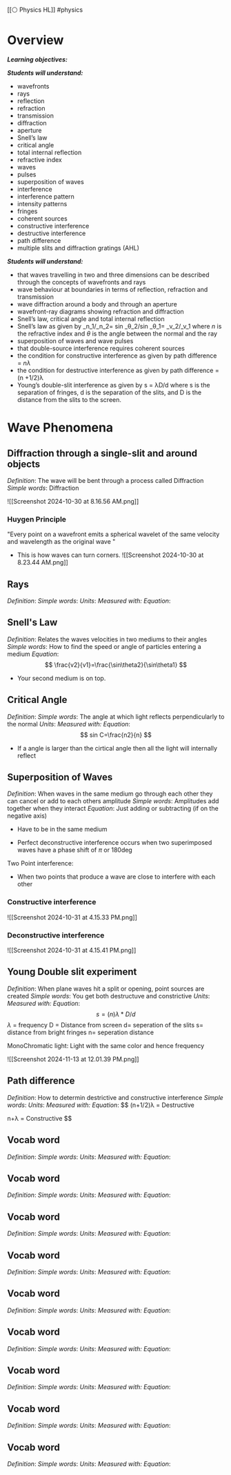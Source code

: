 [[⚪ Physics HL]] #physics 

# Overview
**_Learning objectives:_**

**_Students will understand:_**

- wavefronts
- rays  
- reflection
- refraction
- transmission
- diffraction
- aperture
- Snell’s law
- critical angle
- total internal reflection
- refractive index
- waves
- pulses
- superposition of waves
- interference
- interference pattern
- intensity patterns
- fringes
- coherent sources
- constructive interference
- destructive interference
- path difference
- multiple slits and diffraction gratings (AHL)

**_Students will understand:_**  

- that waves travelling in two and three dimensions can be described through the concepts of wavefronts and rays
- wave behaviour at boundaries in terms of reflection, refraction and transmission
- wave diffraction around a body and through an aperture
- wavefront-ray diagrams showing refraction and diffraction
- Snell’s law, critical angle and total internal reflection
- Snell’s law as given by _n_1/_n_2= sin _θ_2/sin _θ_1= _v_2/_v_1 where _n_ is the refractive index and _θ_ is the angle between the normal and the ray
- superposition of waves and wave pulses
- that double-source interference requires coherent sources
- the condition for constructive interference as given by path difference = _nλ_
- the condition for destructive interference as given by path difference = (n +1/2)λ
- Young’s double-slit interference as given by s = λD/d where s is the separation of fringes, d is the separation of the slits, and D is the distance from the slits to the screen.

# Wave Phenomena 

## Diffraction through a single-slit and around objects
*Definition*: The wave will be bent through a process called Diffraction
*Simple words*: Diffraction

![[Screenshot 2024-10-30 at 8.16.56 AM.png]]

### Huygen Principle 

"Every point on a wavefront emits a spherical wavelet of the same velocity and wavelength as the original wave "

- This is how waves can turn corners. 
![[Screenshot 2024-10-30 at 8.23.44 AM.png]]

## Rays
*Definition*:
*Simple words*: 
*Units*: 
*Measured with:* 
*Equation*: 

## Snell's Law
*Definition*: Relates the waves velocities in two mediums to their angles
*Simple words*: How to find the speed or angle of particles entering a medium
*Equation*: $$ 
\frac{v2}{v1}=\frac{\sin\theta2}{\sin\theta1}
$$

- Your second medium is on top. 


## Critical Angle
*Definition*: 
*Simple words*: The angle at which light reflects perpendicularly to the normal 
*Units*: 
*Measured with:* 
*Equation*: $$ 
sin C=\frac{n2}{n}
$$

- If a angle is larger than the cirtical angle then all the light will internally reflect 


## Superposition of Waves 
*Definition*: When waves in the same medium go through each other they can cancel or add to each others amplitude
*Simple words*: Amplitudes add together when they interact 
*Equation*: 
Just adding or subtracting (if on the negative axis) 

- Have to be in the same medium 

- Perfect deconstructive interference occurs when two superimposed waves have a phase shift of $\pi$ or 180deg

Two Point interference:
- When two points that produce a wave are close to interfere with each other 



### Constructive interference 
![[Screenshot 2024-10-31 at 4.15.33 PM.png]]

### Deconstructive interference 
![[Screenshot 2024-10-31 at 4.15.41 PM.png]]


## Young Double slit experiment
*Definition*: When plane waves hit a split or opening, point sources are created
*Simple words*: You get both destructuve and constrictive 
*Units*: 
*Measured with:* 
*Equation*: $$ 
s=(n)\lambda *D/d
$$
$\lambda$ = frequency 
D = Distance from screen 
d= seperation of the slits 
s= distance from bright fringes 
n= seperation distance 

MonoChromatic light: Light with the same color and hence frequency

![[Screenshot 2024-11-13 at 12.01.39 PM.png]]

## Path difference
*Definition*: How to determin destrictive and constructive interference
*Simple words*: 
*Units*: 
*Measured with:* 
*Equation*: $$
(n+1/2)λ = Destructive

$$
$$ n+λ = Constructive $$




## Vocab word 
*Definition*:
*Simple words*: 
*Units*: 
*Measured with:* 
*Equation*: 


## Vocab word 
*Definition*:
*Simple words*: 
*Units*: 
*Measured with:* 
*Equation*: 


## Vocab word 
*Definition*:
*Simple words*: 
*Units*: 
*Measured with:* 
*Equation*: 


## Vocab word 
*Definition*:
*Simple words*: 
*Units*: 
*Measured with:* 
*Equation*: 

## Vocab word 
*Definition*:
*Simple words*: 
*Units*: 
*Measured with:* 
*Equation*: 

## Vocab word 
*Definition*:
*Simple words*: 
*Units*: 
*Measured with:* 
*Equation*: 

## Vocab word 
*Definition*:
*Simple words*: 
*Units*: 
*Measured with:* 
*Equation*: 
## Vocab word 
*Definition*:
*Simple words*: 
*Units*: 
*Measured with:* 
*Equation*: 
## Vocab word 
*Definition*:
*Simple words*: 
*Units*: 
*Measured with:* 
*Equation*: 


